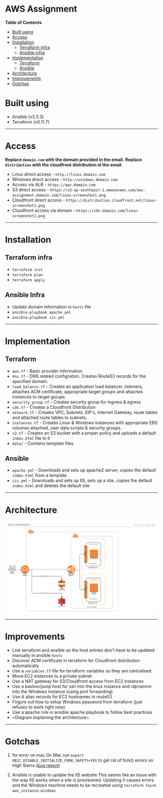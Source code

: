 # AWS Assignment

**Table of Contents**
* [Built using](#built-using)
* [Access](#access)
* [Installation](#installation)
  * [Terraform infra](#terraform-infra)
  * [Ansible infra](#ansible-infra)
* [Implementation](#implementation)
  * [Terraform](#terraform)
  * [Ansible](#ansible)
* [Architecture](#architecture)
* [Improvements](#improvements)
* [Gotchas](#gotchas)

  
# Built using

* Ansible (v2.5.3)
* Terraform (v0.11.7)

---

# Access

**Replace `domain.com` with the domain provided in the email.**
**Replace `distribution` with the cloudfront distribution id the email.**

* Linux direct access - `http://linux.domain.com`
* Windows direct access - `http://windows.domain.com`
* Access via ALB - `https://aws.domain.com`
* S3 direct access - `https://s3-ap-southeast-1.amazonaws.com/aws-assignment.domain.com/linux-screenshot1.png`
* Cloudfront direct access - `https://distribution.cloudfront.net/linux-screenshot1.png`
* Cloudfront access via domain - `https://cdn.domain.com/linux-screenshot1.png`

---

# Installation
## Terraform infra

* `terraform init`
* `terraform plan`
* `terraform apply`

## Ansible Infra
* Update domain information in `hosts` file
* `ansible-playbook apache.yml`
* `ansible-playbook iis.yml`

---

# Implementation
## Terraform
* `aws.tf` - Basic provider information
* `dns.tf` - DNS related configration. Creates Route53 records for the specified domain.
* `load_balance.tf` - Creates an application load balancer, listeners, attaches ACM certificate, appropriate target groups and attaches instances to target groups.
* `security_group.tf` - Creates security group for ingress & egress
* `cdn.tf` - Creates a Cloudfront Distribution
* `network.tf` - Creates VPC, Subnets, EIP's, Internet Gateway, route tables and attached route tables to subnets.
* `instances.tf` - Creates Linux & Windows instances with appropriate EBS volumes attached, user data scripts & security groups.
* `s3.tf` - Creates an S3 bucket with a proper policy and uploads a default `index.html` file to it
* `data/` - Contains template files

## Ansible
* `apache.yml` - Downloads and sets up apache2 server, copies the default `index.html` from a template
* `iis.yml` - Downloads and sets up IIS, sets up a site, copies the  default `index.html` and deletes the default site

---

# Architecture
![architecture](https://raw.githubusercontent.com/gauravarora/aws-assignment/master/architecture.png "Architecture diagram")

---

# Improvements
* Link terraform and ansible so the host entries don't have to be updated manually in ansible `hosts`
* Discover ACM certificate in terraform for Cloudfront distribution automatically
* Use a `variables.tf` file for terraform variables so they are centralised
* Move EC2 instances to a private subnet
* Use a NAT gateway for S3/Cloudfront access from EC2 instances
* Use a bastion/jump host for ssh into the linux instance and rdp/winrm into the Windows instance (using port forwarding)
* Use A alias records for EC2 hostnames in route53
* Firgure out how to setup Windows password from terraform (just refuses to work right now)
* Use a apache role in ansible apache playbook to follow best practices
* ~Diagram explaining the architecture~

---

# Gotchas
1. for error on mac
On Mac run
`export OBJC_DISABLE_INITIALIZE_FORK_SAFETY=YES` to get rid of fork() errors on High Sierra ([bug report](https://github.com/ansible/ansible/issues/32499))

2. Ansible is unable to update the IIS website
This seems like an issue with the way IIS works when a site is provisioned. Updating it causes errors and the Windows machine needs to be recreated using `terraform taint aws_instance.windows`
